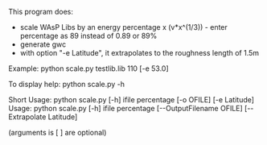 This program does:
- scale WAsP Libs by an energy percentage x (v*x^(1/3)) - enter percentage as 89 instead of 0.89 or 89%
- generate gwc
- with option "-e Latitude", it extrapolates to the roughness length of 1.5m

Example: python scale.py testlib.lib 110 [-e 53.0]

To display help: python scale.py -h

Short Usage: python scale.py [-h] ifile percentage [-o OFILE] [-e Latitude]
Usage: python scale.py [-h] ifile percentage [--OutputFilename OFILE] [--Extrapolate Latitude]

(arguments is [ ] are optional)